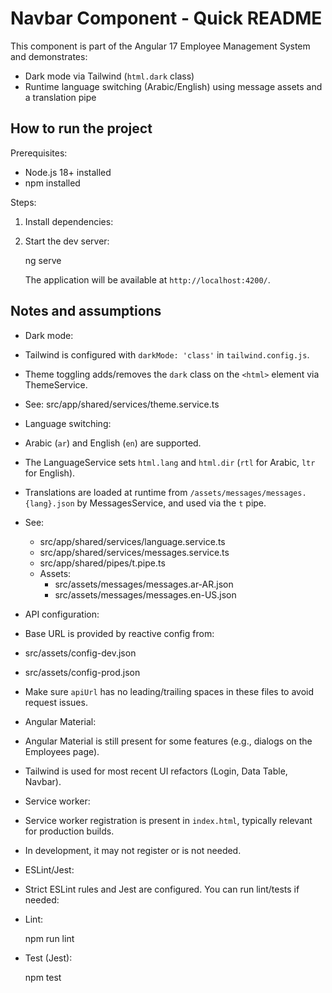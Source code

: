 # Navbar Component - Quick README

This component is part of the Angular 17 Employee Management System and demonstrates:

- Dark mode via Tailwind (`html.dark` class)
- Runtime language switching (Arabic/English) using message assets and a translation pipe

## How to run the project

Prerequisites:

- Node.js 18+ installed
- npm installed

Steps:

1. Install dependencies:

2. Start the dev server:

    ng serve

    The application will be available at `http://localhost:4200/`.

## Notes and assumptions

- Dark mode:
- Tailwind is configured with `darkMode: 'class'` in `tailwind.config.js`.
- Theme toggling adds/removes the `dark` class on the `<html>` element via ThemeService.
- See: src/app/shared/services/theme.service.ts

- Language switching:
- Arabic (`ar`) and English (`en`) are supported.
- The LanguageService sets `html.lang` and `html.dir` (`rtl` for Arabic, `ltr` for English).
- Translations are loaded at runtime from `/assets/messages/messages.{lang}.json` by MessagesService, and used via the `t` pipe.
- See:
  - src/app/shared/services/language.service.ts
  - src/app/shared/services/messages.service.ts
  - src/app/shared/pipes/t.pipe.ts
  - Assets:
    - src/assets/messages/messages.ar-AR.json
    - src/assets/messages/messages.en-US.json

- API configuration:
- Base URL is provided by reactive config from:
- src/assets/config-dev.json
- src/assets/config-prod.json
- Make sure `apiUrl` has no leading/trailing spaces in these files to avoid request issues.

- Angular Material:
- Angular Material is still present for some features (e.g., dialogs on the Employees page).
- Tailwind is used for most recent UI refactors (Login, Data Table, Navbar).

- Service worker:
- Service worker registration is present in `index.html`, typically relevant for production builds.
- In development, it may not register or is not needed.

- ESLint/Jest:
- Strict ESLint rules and Jest are configured. You can run lint/tests if needed:
- Lint:

   npm run lint

- Test (Jest):

   npm test
  